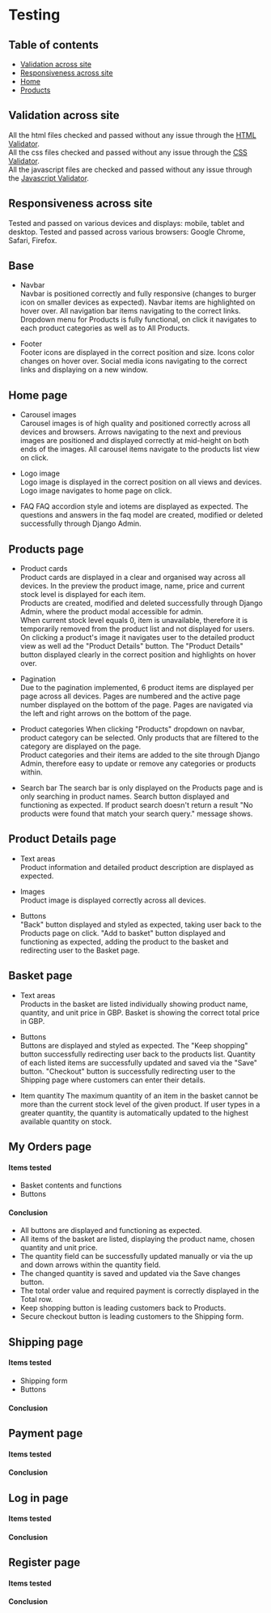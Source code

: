 # Testing

## Table of contents 
* [Validation across site](#validation-across-site)
* [Responsiveness across site](#responsiveness-across-site)
* [Home](#home-page)
* [Products](#products-page)

## **Validation across site**
All the html files checked and passed without any issue through the [HTML Validator](https://validator.w3.org/).  
All the css files checked and passed without any issue through the [CSS Validator](https://jigsaw.w3.org/css-validator/).  
All the javascript files are checked and passed without any issue through the [Javascript Validator](https://jshint.com/).

## **Responsiveness across site**
Tested and passed on various devices and displays: mobile, tablet and desktop.
Tested and passed across various browsers: Google Chrome, Safari, Firefox.

## **Base**

* Navbar  
    Navbar is positioned correctly and fully responsive (changes to burger icon on smaller devices as expected). Navbar items are highlighted on hover over. All navigation bar items navigating to the correct links. Dropdown menu for Products is fully functional, on click it navigates to each product categories as well as to All Products. 

* Footer  
    Footer icons are displayed in the correct position and size. Icons color changes on hover over. Social media icons navigating to the correct links and displaying on a new window.  

## **Home page** 

* Carousel images  
    Carousel images is of high quality and positioned correctly across all devices and browsers. 
    Arrows navigating to the next and previous images are positioned and displayed correctly at mid-height on both ends of the images. All carousel items navigate to the products list view on click.

* Logo image  
    Logo image is displayed in the correct position on all views and devices. Logo image navigates to home page on click.

* FAQ
    FAQ accordion style and iotems are displayed as expected.
    The questions and answers in the faq model are created, modified or deleted successfully through Django Admin. 
## **Products page**

* Product cards  
    Product cards are displayed in a clear and organised way across all devices. In the preview the product image, name, price and current stock level is displayed for each item.  
    Products are created, modified and deleted successfully through Django Admin, where the product modal accessible for admin.  
    When current stock level equals 0, item is unavailable, therefore it is temporarily removed from the product list and not displayed for users.
    On clicking a product's image it navigates user to the detailed product view as well ad the "Product Details" button. 
    The "Product Details" button displayed clearly in the correct position and highlights on hover over.
    
* Pagination  
    Due to the pagination implemented, 6 product items are displayed per page across all devices. Pages are numbered and the active page number displayed on the bottom of the page. Pages are navigated via the left and right arrows on the bottom of the page.

* Product categories
    When clicking "Products" dropdown on navbar, product category can be selected. Only products that are filtered to the category are displayed on the page.  
    Product categories and their items are added to the site through Django Admin, therefore easy to update or remove any categories or products within.

* Search bar
    The search bar is only displayed on the Products page and is only searching in product names. Search button displayed and functioning as expected. If product search doesn't return a result "No products were found that match your search query." message shows.



## Product Details page

* Text areas  
    Product information and detailed product description are displayed as expected.  

* Images  
    Product image is displayed correctly across all devices.  

* Buttons  
    "Back" button displayed and styled as expected, taking user back to the Products page on click. "Add to basket" button displayed and functioning as expected, adding the product to the basket and redirecting user to the Basket page.


## Basket page

* Text areas  
    Products in the basket are listed individually showing product name, quantity, and unit price in GBP. Basket is showing the correct total price in GBP.

* Buttons  
    Buttons are displayed and styled as expected. The "Keep shopping" button successfully redirecting user back to the products list. Quantity of each listed items are successfully updated and saved via the "Save" button. "Checkout" button is successfully redirecting user to the Shipping page where customers can enter their details. 

* Item quantity
    The maximum quantity of an item in the basket cannot be more than the current stock level of the given product. If user types in a greater quantity, the quantity is automatically updated to the  highest available quantity on stock.



## My Orders page





#### Items tested
* Basket contents and functions
* Buttons

#### Conclusion
* All buttons are displayed and functioning as expected.
* All items of the basket are listed, displaying the product name, chosen quantity and unit price.
* The quantity field can be successfully updated manually or via the up and down arrows within the quantity field.
* The changed quantity is saved and updated via the Save changes button.
* The total order value and required payment is correctly displayed in the Total row.
* Keep shopping button is leading customers back to Products.
* Secure checkout button is leading customers to the Shipping form. 

## Shipping page
#### Items tested
* Shipping form
* Buttons

#### Conclusion

## Payment page
#### Items tested

#### Conclusion

## Log in page

#### Items tested

#### Conclusion

## Register page
#### Items tested

#### Conclusion